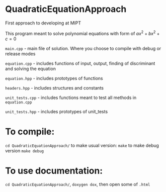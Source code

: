 # QuadraticEquationApproach
First approach to developing at MIPT 

This program meant to solve polynomial equations with form of $ax^2 + bx^2 + c = 0$

`main.cpp` - main file of solution. Where you choose to compile with debug or release modes 

`equation.cpp` - includes functions of input, output, finding of discriminant and solving the equation

`equation.hpp` - includes prototypes of functions

`headers.hpp` - includes structures and constants

`unit_tests.cpp` - includes functions meant to test all methods in `equation.cpp`

`unit_tests.hpp` - includes prototypes of unit_tests 

# To compile:
```cd QuadraticEquationApproach/``` to make usual version: ```make``` to make debug version  ```make debug```

# To use documentation:
```cd QuadraticEquationApproach/```, ```doxygen dox```, then open some of ```.html```
